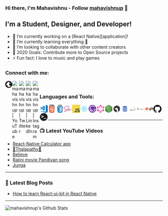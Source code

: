 ### Hi there, I'm Mahavishnu - Follow [mahavishnup][website] 👋

## I'm a Student, Designer, and Developer!
- 🔭 I’m currently working on a [React Native][application]!
- 🌱 I’m currently learning everything 🤣
- 👯 I’m looking to collaborate with other content creators
- 🥅 2020 Goals: Contribute more to Open Source projects
- ⚡ Fun fact: I love to music and play games

### Connect with me:

[<img align="left" alt="mahavishnup.github.io" width="22px" src="https://raw.githubusercontent.com/iconic/open-iconic/master/svg/globe.svg" />][website]
[<img align="left" alt="mahavishnup | YouTube" width="22px" src="https://cdn.jsdelivr.net/npm/simple-icons@v3/icons/youtube.svg" />][youtube]
[<img align="left" alt="mahavishnup | Twitter" width="22px" src="https://cdn.jsdelivr.net/npm/simple-icons@v3/icons/twitter.svg" />][twitter]
[<img align="left" alt="mahavishnup | LinkedIn" width="22px" src="https://cdn.jsdelivr.net/npm/simple-icons@v3/icons/linkedin.svg" />][linkedin]
[<img align="left" alt="mahavishnup | Instagram" width="22px" src="https://cdn.jsdelivr.net/npm/simple-icons@v3/icons/instagram.svg" />][instagram]

<br />

### Languages and Tools:

[<img align="left" alt="Visual Studio Code" width="26px" src="https://raw.githubusercontent.com/github/explore/80688e429a7d4ef2fca1e82350fe8e3517d3494d/topics/visual-studio-code/visual-studio-code.png" />][webdevplaylist]
[<img align="left" alt="HTML5" width="26px" src="https://raw.githubusercontent.com/github/explore/80688e429a7d4ef2fca1e82350fe8e3517d3494d/topics/html/html.png" />][webdevplaylist]
[<img align="left" alt="CSS3" width="26px" src="https://raw.githubusercontent.com/github/explore/80688e429a7d4ef2fca1e82350fe8e3517d3494d/topics/css/css.png" />][cssplaylist]
[<img align="left" alt="Sass" width="26px" src="https://raw.githubusercontent.com/github/explore/80688e429a7d4ef2fca1e82350fe8e3517d3494d/topics/sass/sass.png" />][cssplaylist]
[<img align="left" alt="JavaScript" width="26px" src="https://raw.githubusercontent.com/github/explore/80688e429a7d4ef2fca1e82350fe8e3517d3494d/topics/javascript/javascript.png" />][jsplaylist]
[<img align="left" alt="React" width="26px" src="https://raw.githubusercontent.com/github/explore/80688e429a7d4ef2fca1e82350fe8e3517d3494d/topics/react/react.png" />][reactplaylist]
[<img align="left" alt="Gatsby" width="26px" src="https://raw.githubusercontent.com/github/explore/e94815998e4e0713912fed477a1f346ec04c3da2/topics/gatsby/gatsby.png" />][webdevplaylist]
[<img align="left" alt="GraphQL" width="26px" src="https://raw.githubusercontent.com/github/explore/80688e429a7d4ef2fca1e82350fe8e3517d3494d/topics/graphql/graphql.png" />][webdevplaylist]
[<img align="left" alt="Node.js" width="26px" src="https://raw.githubusercontent.com/github/explore/80688e429a7d4ef2fca1e82350fe8e3517d3494d/topics/nodejs/nodejs.png" />][webdevplaylist]
[<img align="left" alt="Deno" width="26px" src="https://raw.githubusercontent.com/github/explore/361e2821e2dea67711cde99c9c40ed357061cf27/topics/deno/deno.png" />][webdevplaylist]
[<img align="left" alt="SQL" width="26px" src="https://raw.githubusercontent.com/github/explore/80688e429a7d4ef2fca1e82350fe8e3517d3494d/topics/sql/sql.png" />][webdevplaylist]
[<img align="left" alt="MySQL" width="26px" src="https://raw.githubusercontent.com/github/explore/80688e429a7d4ef2fca1e82350fe8e3517d3494d/topics/mysql/mysql.png" />][webdevplaylist]
[<img align="left" alt="MongoDB" width="26px" src="https://raw.githubusercontent.com/github/explore/80688e429a7d4ef2fca1e82350fe8e3517d3494d/topics/mongodb/mongodb.png" />][webdevplaylist]
[<img align="left" alt="Git" width="26px" src="https://raw.githubusercontent.com/github/explore/80688e429a7d4ef2fca1e82350fe8e3517d3494d/topics/git/git.png" />][webdevplaylist]
[<img align="left" alt="GitHub" width="26px" src="https://raw.githubusercontent.com/github/explore/78df643247d429f6cc873026c0622819ad797942/topics/github/github.png" />][webdevplaylist]
[<img align="left" alt="HTML5" width="26px" src="https://raw.githubusercontent.com/github/explore/80688e429a7d4ef2fca1e82350fe8e3517d3494d/topics/terminal/terminal.png" />][webdevplaylist]

<br />
<br />

---

### 📺 Latest YouTube Videos
<!-- YOUTUBE:START -->
- [React-Native Calculator app](https://www.youtube.com/watch?v=w5TeDpHzcP8)
- [💛Thalapathy💛](https://www.youtube.com/watch?v=MIZCByoT0BA)
- [Believe](https://www.youtube.com/watch?v=PjKnhH7uOdY)
- [Rajini movie Pandiyan song](https://www.youtube.com/watch?v=XQXr2mroev8)
- [Junga](https://www.youtube.com/watch?v=QZal3XcrA8s)
<!-- YOUTUBE:END -->

---

### 📕 Latest Blog Posts
<!-- BLOG-POST-LIST:START -->
- [How to learn React-ui-kit in React Native](https://dev.to/mahavishnup/how-to-learn-react-ui-kit-in-react-native-3jhc)
<!-- BLOG-POST-LIST:END -->

---

<img align="left" alt="mahavishnup's Github Stats" src="https://github-readme-stats.vercel.app/api?username=mahavishnup&show_icons=true&hide_border=true" />

[website]: https://mahavishnup.github.io
[twitter]: https://twitter.com/selvamvishnu251
[youtube]: https://youtube.com/channel/UCK75dW3PU7rSyk6kD0gZsng?view_as=subscriber
[instagram]: https://instagram.com/developermahavishnu/
[linkedin]: https://linkedin.com/in/developermahavishnu/
[webdevplaylist]: https://www.youtube.com/playlist?list=PLeTSvpNL-hRisp-A94Y5o2Wct6z0XW0Tp
[jsplaylist]: https://www.youtube.com/playlist?list=PLkwxH9e_vrALRJKu7wfXby3MKeflhTu6B
[cssplaylist]: https://www.youtube.com/playlist?list=PLeTSvpNL-hRg_2txTgmeS59hjNc5Hu41z
[reactplaylist]: https://www.youtube.com/playlist?list=PLeTSvpNL-hRgWJZULvXh75uA9dQ-dkLdP
[reactnative]: https://www.youtube.com/playlist?list=PLeTSvpNL-hRj2rptGjmwsGbB4U2GnvcPC.
